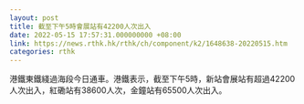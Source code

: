 ```yaml
---
layout: post
title: 截至下午5時會展站有42200人次出入
date: 2022-05-15 17:57:31.000000000 +08:00
link: https://news.rthk.hk/rthk/ch/component/k2/1648638-20220515.htm
categories: rthk
---
```


港鐵東鐵綫過海段今日通車。港鐵表示，截至下午5時，新站會展站有超過42200人次出入，紅磡站有38600人次，金鐘站有65500人次出入。
